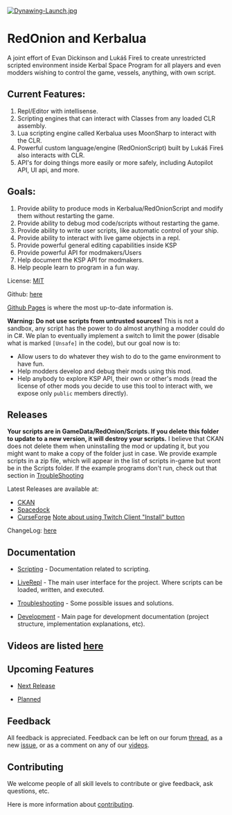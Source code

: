 [![Dynawing-Launch.jpg](https://i.postimg.cc/CMskNBBk/Dynawing-Launch.jpg)](https://postimg.cc/HjjrWLtk)

# RedOnion and Kerbalua

A joint effort of Evan Dickinson and Lukáš Fireš to create
unrestricted scripted environment inside Kerbal Space Program
for all players and even modders wishing to control the game,
vessels, anything, with own script.

## Current Features:
1. Repl/Editor with intellisense.
1. Scripting engines that can interact with Classes from any loaded CLR assembly. 
1. Lua scripting engine called Kerbalua uses MoonSharp to interact with the CLR.
1. Powerful custom language/engine (RedOnionScript) built by Lukáš Fireš also interacts with CLR.
1. API's for doing things more easily or more safely, including Autopilot API, UI api, and more.

## Goals:
1. Provide ability to produce mods in Kerbalua/RedOnionScript and modify them without restarting the game.
1. Provide ability to debug mod code/scripts without restarting the game.
1. Provide ability to write user scripts, like automatic control of your ship.
1. Provide ability to interact with live game objects in a repl.
1. Provide powerful general editing capabilities inside KSP
1. Provide powerful API for modmakers/Users
1. Help document the KSP API for modmakers.
1. Help people learn to program in a fun way.

License: [MIT](https://github.com/evandisoft/RedOnion/blob/master/LICENSE)

Github: [here](https://github.com/evandisoft/RedOnion)

[Github Pages](https://evandisoft.github.io/RedOnion) is where the most up-to-date information is.

**Warning: Do not use scripts from untrusted sources!**
This is not a sandbox, any script has the power to do almost anything a modder could do in C#.
We plan to eventually implement a switch to limit the power
(disable what is marked `[Unsafe]` in the code),
but our goal now is to:

- Allow users to do whatever they wish to do to the game environment to have fun.
- Help modders develop and debug their mods using this mod.
- Help anybody to explore KSP API, their own or other's mods
  (read the license of other mods you decide to use this tool to interact with, we expose only `public` members directly).

## Releases

**Your scripts are in GameData/RedOnion/Scripts. If you delete this folder to update to a new version, it will destroy your scripts.** I believe that CKAN does not delete them when uninstalling the mod or updating it, but you might want to make a copy of the folder just in case. We provide example scripts in a zip file, which will appear in the list of scripts in-game but wont be in the Scripts folder. If the example programs don't run, check out that section in [TroubleShooting](https://evandisoft.github.io/RedOnion/TroubleShooting)

Latest Releases are available at:
- [CKAN](https://github.com/KSP-CKAN/CKAN)
- [Spacedock](https://spacedock.info/mod/2116/Red%20Onion)
- [CurseForge](https://www.curseforge.com/kerbal/ksp-mods/redonion) [Note about using Twitch Client "Install" button](https://evandisoft.github.io/RedOnion/TwitchClientInstallsNote)

ChangeLog: [here](https://evandisoft.github.io/RedOnion/ChangeLog#current)

## Documentation

- [Scripting](https://evandisoft.github.io/RedOnion/ScriptingReadme) - Documentation related to scripting.

- [LiveRepl](https://evandisoft.github.io/RedOnion/LiveRepl) - The main user interface for the project. Where scripts can be loaded, written, and executed.

- [Troubleshooting](https://evandisoft.github.io/RedOnion/TroubleShooting) - Some possible issues and solutions.

- [Development](https://evandisoft.github.io/RedOnion/DevelopmentReadme) - Main page for development documentation (project structure, implementation explanations, etc).

## Videos are listed [here](https://evandisoft.github.io/RedOnion/Videos)

## Upcoming Features

- [Next Release](https://evandisoft.github.io/RedOnion/ChangeLog#next-release)

- [Planned](https://evandisoft.github.io/RedOnion/ChangeLog#planned-features)

## Feedback

All feedback is appreciated. Feedback can be left on our forum [thread](https://forum.kerbalspaceprogram.com/index.php?/topic/189983-18x-redonion-unrestricted-in-game-scripting-v-040/), as a new [issue](https://github.com/evandisoft/RedOnion/issues), or as a comment on any of our [videos](https://evandisoft.github.io/RedOnion/Videos).

## Contributing

We welcome people of all skill levels to contribute or give feedback, ask questions, etc.

Here is more information about [contributing](https://github.com/evandisoft/RedOnion/blob/gh-pages/Contributing.md).
